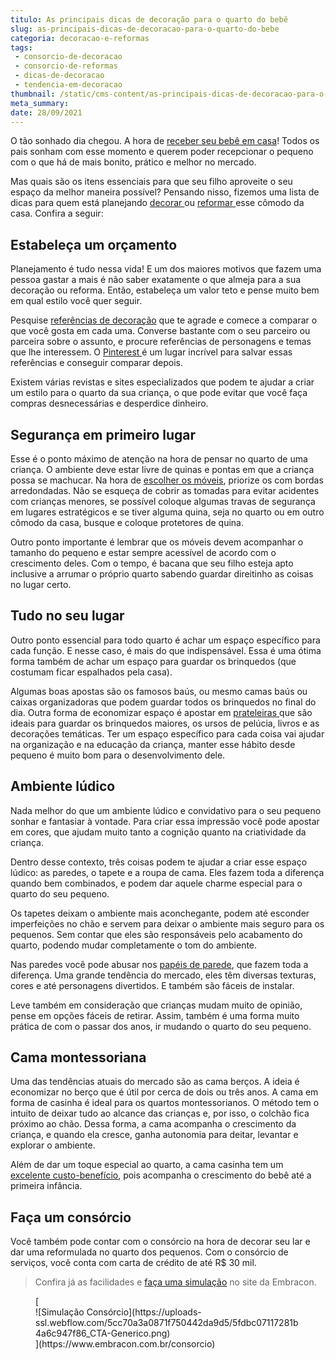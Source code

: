 ```yaml
---
titulo: As principais dicas de decoração para o quarto do bebê
slug: as-principais-dicas-de-decoracao-para-o-quarto-do-bebe
categoria: decoracao-e-reformas
tags:
 - consorcio-de-decoracao
 - consorcio-de-reformas
 - dicas-de-decoracao
 - tendencia-em-decoracao
thumbnail: /static/cms-content/as-principais-dicas-de-decoracao-para-o-quarto-do-bebe.jpg
meta_summary: 
date: 28/09/2021
---
```

O tão sonhado dia chegou. A hora de [receber seu bebê em casa](https://www.embracon.com.br/blog/como-se-preparar-para-a-chegada-do-bebe)! Todos os pais sonham com esse momento e querem poder recepcionar o pequeno com o que há de mais bonito, prático e melhor no mercado.

Mas quais são os itens essenciais para que seu filho aproveite o seu espaço da melhor maneira possível? Pensando nisso, fizemos uma lista de dicas para quem está planejando [decorar ](https://www.embracon.com.br/blog/6-dicas-de-como-decorar-gastando-pouco)ou [reformar ](https://www.embracon.com.br/blog/como-juntar-dinheiro-para-reformar-a-casa)esse cômodo da casa. Confira a seguir:

Estabeleça um orçamento
-----------------------

Planejamento é tudo nessa vida! E um dos maiores motivos que fazem uma pessoa gastar a mais é não saber exatamente o que almeja para a sua decoração ou reforma. Então, estabeleça um valor teto e pense muito bem em qual estilo você quer seguir.

Pesquise [referências de decoração](https://www.embracon.com.br/blog/estilos-de-decoracao-conheca-os-principais-e-identifique-o-seu) que te agrade e comece a comparar o que você gosta em cada uma. Converse bastante com o seu parceiro ou parceira sobre o assunto, e procure referências de personagens e temas que lhe interessem. O [Pinterest ](https://br.pinterest.com/embraconoficial/)é um lugar incrível para salvar essas referências e conseguir comparar depois.

Existem várias revistas e sites especializados que podem te ajudar a criar um estilo para o quarto da sua criança, o que pode evitar que você faça compras desnecessárias e desperdice dinheiro.

Segurança em primeiro lugar
---------------------------

Esse é o ponto máximo de atenção na hora de pensar no quarto de uma criança. O ambiente deve estar livre de quinas e pontas em que a criança possa se machucar. Na hora de [escolher os móveis](https://www.embracon.com.br/blog/5-dicas-de-como-otimizar-espaco-em-ambientes-pequenos), priorize os com bordas arredondadas. Não se esqueça de cobrir as tomadas para evitar acidentes com crianças menores, se possível coloque algumas travas de segurança em lugares estratégicos e se tiver alguma quina, seja no quarto ou em outro cômodo da casa, busque e coloque protetores de quina.

Outro ponto importante é lembrar que os móveis devem acompanhar o tamanho do pequeno e estar sempre acessível de acordo com o crescimento deles. Com o tempo, é bacana que seu filho esteja apto inclusive a arrumar o próprio quarto sabendo guardar direitinho as coisas no lugar certo.

Tudo no seu lugar
-----------------

Outro ponto essencial para todo quarto é achar um espaço específico para cada função. E nesse caso, é mais do que indispensável. Essa é uma ótima forma também de achar um espaço para guardar os brinquedos (que costumam ficar espalhados pela casa).

Algumas boas apostas são os famosos baús, ou mesmo camas baús ou caixas organizadoras que podem guardar todos os brinquedos no final do dia. Outra forma de economizar espaço é apostar em [prateleiras ](https://www.embracon.com.br/blog/como-usar-prateleiras-na-decoracao-da-casa)que são ideais para guardar os brinquedos maiores, os ursos de pelúcia, livros e as decorações temáticas. Ter um espaço específico para cada coisa vai ajudar na organização e na educação da criança, manter esse hábito desde pequeno é muito bom para o desenvolvimento dele.

Ambiente lúdico
---------------

Nada melhor do que um ambiente lúdico e convidativo para o seu pequeno sonhar e fantasiar à vontade. Para criar essa impressão você pode apostar em cores, que ajudam muito tanto a cognição quanto na criatividade da criança.

Dentro desse contexto, três coisas podem te ajudar a criar esse espaço lúdico: as paredes, o tapete e a roupa de cama. Eles fazem toda a diferença quando bem combinados, e podem dar aquele charme especial para o quarto do seu pequeno.

Os tapetes deixam o ambiente mais aconchegante, podem até esconder imperfeições no chão e servem para deixar o ambiente mais seguro para os pequenos. Sem contar que eles são responsáveis pelo acabamento do quarto, podendo mudar completamente o tom do ambiente.

Nas paredes você pode abusar nos [papéis de parede](https://www.embracon.com.br/blog/vale-a-pena-usar-papel-de-parede-na-decoracao), que fazem toda a diferença. Uma grande tendência do mercado, eles têm diversas texturas, cores e até personagens divertidos. E também são fáceis de instalar.

Leve também em consideração que crianças mudam muito de opinião, pense em opções fáceis de retirar. Assim, também é uma forma muito prática de com o passar dos anos, ir mudando o quarto do seu pequeno.

Cama montessoriana
------------------

Uma das tendências atuais do mercado são as cama berços. A ideia é economizar no berço que é útil por cerca de dois ou três anos. A cama em forma de casinha é ideal para os quartos montessorianos. O método tem o intuito de deixar tudo ao alcance das crianças e, por isso, o colchão fica próximo ao chão. Dessa forma, a cama acompanha o crescimento da criança, e quando ela cresce, ganha autonomia para deitar, levantar e explorar o ambiente.

Além de dar um toque especial ao quarto, a cama casinha tem um [excelente custo-benefício](https://www.embracon.com.br/blog/bebe-chegando-prepare-o-orcamento-familiar), pois acompanha o crescimento do bebê até a primeira infância.

Faça um consórcio 
------------------

Você também pode contar com o consórcio na hora de decorar seu lar e dar uma reformulada no quarto dos pequenos. Com o consórcio de serviços, você conta com carta de crédito de até R$ 30 mil.

> Confira já as facilidades e [faça uma simulação](https://www.embracon.com.br/consorcio) no site da Embracon.

<figure class="w-richtext-figure-type-image w-richtext-align-center">[<div>![Simulação Consórcio](https://uploads-ssl.webflow.com/5cc70a3a0871f750442da9d5/5fdbc07117281b4a6c947f86_CTA-Generico.png)</div>](https://www.embracon.com.br/consorcio)</figure>
